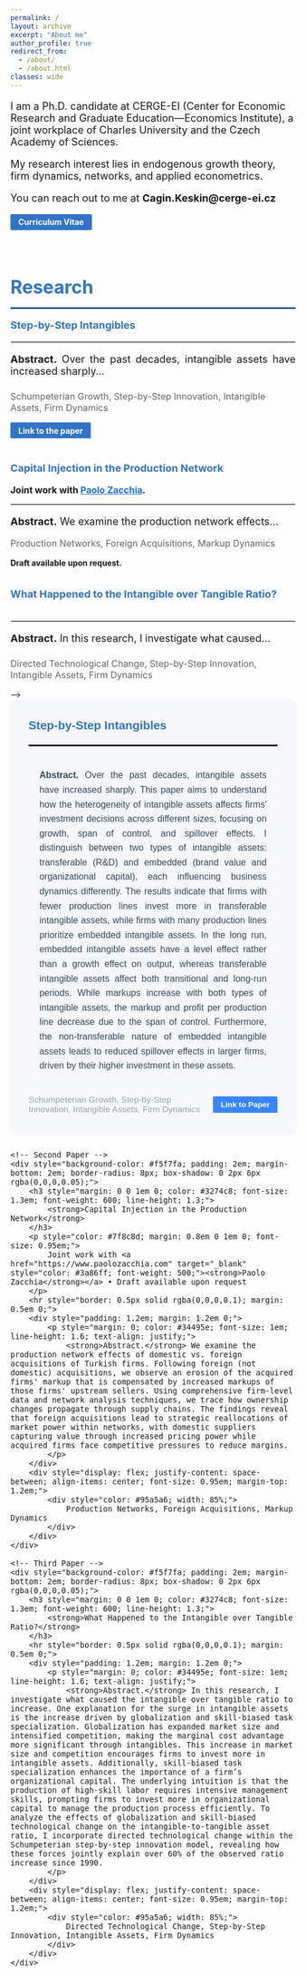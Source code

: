 ```yaml
---
permalink: /
layout: archive
excerpt: "About me"
author_profile: true
redirect_from: 
  - /about/
  - /about.html
classes: wide
---
```


<p style="font-size: 18px;">I am a Ph.D. candidate at CERGE-EI (Center for Economic Research and Graduate Education—Economics Institute), a joint workplace of Charles University and the Czech Academy of Sciences.</p>

<p style="font-size: 18px;">My research interest lies in endogenous growth theory, firm dynamics, networks, and applied econometrics.</p>
<p style="font-size: 18px; margin-bottom: 2.5em;">You can reach out to me at <strong>Cagin.Keskin@cerge-ei.cz</strong><br><span style="margin: 1em 0 2em 0; display: inline-block;">
   <a href="#" style="background-color: #3274c8; 
                      color: white; 
                      padding: 0.4em 1em; 
                      border-radius: 1.7px; 
                      text-decoration: none; 
                      font-size: 14px; 
                      display: inline-block;
                      transition: background-color 0.3s ease;
                      cursor: pointer;">
        <strong> Curriculum Vitae</strong>
    </a></span></p>

<h1 style="font-size: 32px; color: #3274c8; font-weight: bold; margin: 0.5em 0;">Research</h1>
<hr style="border: 1.5px solid #3274c8; margin: 1em 0;">

<!--
<!-- First Paper -->
<h2 style="font-size: 18px; color: #3274c8; font-weight: bold; margin: 1em 0;">Step-by-Step Intangibles</h2>
<hr style="border: 1px solid #ddd; margin: 1em 0;">
<p style="font-size: 18px; margin-bottom: 1em; text-align: justify;">
    <strong>Abstract.</strong> Over the past decades, intangible assets have increased sharply...
</p>
<p style="font-size: 16px; color: #666; margin-top: 1.5em;">
Schumpeterian Growth, Step-by-Step Innovation, Intangible Assets, Firm Dynamics
</p>
<p style="margin: 1em 0 3em 0;">
    <a href="#" style="background-color: #3274c8; 
                      color: white; 
                      padding: 0.4em 1em; 
                      border-radius: 1.7px; 
                      text-decoration: none; 
                      font-size: 14px; 
                      display: inline-block;
                      transition: background-color 0.3s ease;
                      cursor: pointer;">
        <strong>Link to the paper</strong>
    </a>
</p>

<!-- Second Paper -->
<h2 style="font-size: 18px; color: #3274c8; font-weight: bold; margin: 2em 0 1em 0;">Capital Injection in the Production Network</h2>
<p style="font-size: 16px; margin-bottom: 0.5em;">
<strong>Joint work with <a href="https://www.paolozacchia.com" target="_blank" style="color: #1a73e8;">Paolo Zacchia</a>.</strong> 
</p>
<hr style="border: 1px solid #ddd; margin: 1em 0;">
<p style="font-size: 18px; margin-bottom: 1em; text-align: justify;"><strong>Abstract.</strong> We examine the production network effects...
</p>
<p style="font-size: 16px; color: #666; margin-top: 1em;">
Production Networks, Foreign Acquisitions, Markup Dynamics
</p>
<p style="font-size: 14px; margin-bottom: 1em;"><strong>Draft available upon request.</strong></p>

<!-- Third Paper -->
<h2 style="font-size: 18px; color: #3274c8; font-weight: bold; margin: 2em 0;">What Happened to the Intangible over Tangible Ratio?</h2>
<hr style="border: 1px solid #ddd; margin: 0.5em 0;">
<p style="font-size: 18px; margin-bottom: 0.5em; text-align: justify;">
    <strong>Abstract.</strong> In this research, I investigate what caused...
</p>
<p style="font-size: 16px; color: #666; margin-top: 1.5em;">
Directed Technological Change, Step-by-Step Innovation, Intangible Assets, Firm Dynamics
</p>
-->

<div style="max-width: 1000px; margin: 0 auto; font-family: Helvetica, Arial, sans-serif; font-size: 16px;">
    <!-- First Paper -->
    <div style="background-color: #f5f7fa; padding: 2em; margin-bottom: 2em; border-radius: 8px; box-shadow: 0 2px 6px rgba(0,0,0,0.05);">
        <h3 style="margin: 0 0 1em 0; color: #3274c8; font-size: 1.3em; font-weight: 600; line-height: 1.3;">
             <strong>Step-by-Step Intangibles</strong>
        </h3>
        <hr style="border: 0.5px solid rgba(0,0,0,0.1); margin: 0.5em 0;">
        <div style="padding: 1.2em; margin: 1.2em 0;">
            <p style="margin: 0; color: #34495e; font-size: 1em; line-height: 1.6; text-align: justify;">
                <strong>Abstract.</strong> Over the past decades, intangible assets have increased sharply. This paper aims to understand how the heterogeneity of intangible assets affects firms' investment decisions across different sizes, focusing on growth, span of control, and spillover effects. I distinguish between two types of intangible assets: transferable (R&D) and embedded (brand value and organizational capital), each influencing business dynamics differently. The results indicate that firms with fewer production lines invest more in transferable intangible assets, while firms with many production lines prioritize embedded intangible assets. In the long run, embedded intangible assets have a level effect rather than a growth effect on output, whereas transferable intangible assets affect both transitional and long-run periods. While markups increase with both types of intangible assets, the markup and profit per production line decrease due to the span of control. Furthermore, the non-transferable nature of embedded intangible assets leads to reduced spillover effects in larger firms, driven by their higher investment in these assets.
            </p>
        </div>
        <div style="display: flex; justify-content: space-between; align-items: center; font-size: 0.95em; margin-top: 1.2em;">
            <div style="color: #95a5a6; width: 70%;">
                Schumpeterian Growth, Step-by-Step Innovation, Intangible Assets, Firm Dynamics
            </div>
            <a href="#" style="background-color: #3a86ff; 
                      color: white; 
                      padding: 0.5em 1em; 
                      border-radius: 2px; 
                      text-decoration: none; 
                      font-size: 0.9em;
                      display: inline-block;
                      transition: background-color 0.2s ease;">
                <strong>Link to Paper</strong>
            </a>
        </div>
    </div>

    <!-- Second Paper -->
    <div style="background-color: #f5f7fa; padding: 2em; margin-bottom: 2em; border-radius: 8px; box-shadow: 0 2px 6px rgba(0,0,0,0.05);">
        <h3 style="margin: 0 0 1em 0; color: #3274c8; font-size: 1.3em; font-weight: 600; line-height: 1.3;">
            <strong>Capital Injection in the Production Network</strong>
        </h3>
        <p style="color: #7f8c8d; margin: 0.8em 0 1em 0; font-size: 0.95em;">
            Joint work with <a href="https://www.paolozacchia.com" target="_blank" style="color: #3a86ff; font-weight: 500;"><strong>Paolo Zacchia</strong></a> • Draft available upon request
        </p>
        <hr style="border: 0.5px solid rgba(0,0,0,0.1); margin: 0.5em 0;">
        <div style="padding: 1.2em; margin: 1.2em 0;">
            <p style="margin: 0; color: #34495e; font-size: 1em; line-height: 1.6; text-align: justify;">
                <strong>Abstract.</strong> We examine the production network effects of domestic vs. foreign acquisitions of Turkish firms. Following foreign (not domestic) acquisitions, we observe an erosion of the acquired firms' markup that is compensated by increased markups of those firms' upstream sellers. Using comprehensive firm-level data and network analysis techniques, we trace how ownership changes propagate through supply chains. The findings reveal that foreign acquisitions lead to strategic reallocations of market power within networks, with domestic suppliers capturing value through increased pricing power while acquired firms face competitive pressures to reduce margins.
            </p>
        </div>
        <div style="display: flex; justify-content: space-between; align-items: center; font-size: 0.95em; margin-top: 1.2em;">
            <div style="color: #95a5a6; width: 85%;">
                Production Networks, Foreign Acquisitions, Markup Dynamics
            </div>
        </div>
    </div>

    <!-- Third Paper -->
    <div style="background-color: #f5f7fa; padding: 2em; margin-bottom: 2em; border-radius: 8px; box-shadow: 0 2px 6px rgba(0,0,0,0.05);">
        <h3 style="margin: 0 0 1em 0; color: #3274c8; font-size: 1.3em; font-weight: 600; line-height: 1.3;">
            <strong>What Happened to the Intangible over Tangible Ratio?</strong>
        </h3>
        <hr style="border: 0.5px solid rgba(0,0,0,0.1); margin: 0.5em 0;">
        <div style="padding: 1.2em; margin: 1.2em 0;">
            <p style="margin: 0; color: #34495e; font-size: 1em; line-height: 1.6; text-align: justify;">
                <strong>Abstract.</strong> In this research, I investigate what caused the intangible over tangible ratio to increase. One explanation for the surge in intangible assets is the increase driven by globalization and skill-biased task specialization. Globalization has expanded market size and intensified competition, making the marginal cost advantage more significant through intangibles. This increase in market size and competition encourages firms to invest more in intangible assets. Additionally, skill-biased task specialization enhances the importance of a firm’s organizational capital. The underlying intuition is that the production of high-skill labor requires intensive management skills, prompting firms to invest more in organizational capital to manage the production process efficiently. To analyze the effects of globalization and skill-biased technological change on the intangible-to-tangible asset ratio, I incorporate directed technological change within the Schumpeterian step-by-step innovation model, revealing how these forces jointly explain over 60% of the observed ratio increase since 1990.
            </p>
        </div>
        <div style="display: flex; justify-content: space-between; align-items: center; font-size: 0.95em; margin-top: 1.2em;">
            <div style="color: #95a5a6; width: 85%;">
                Directed Technological Change, Step-by-Step Innovation, Intangible Assets, Firm Dynamics
            </div>
        </div>
    </div>
</div>






